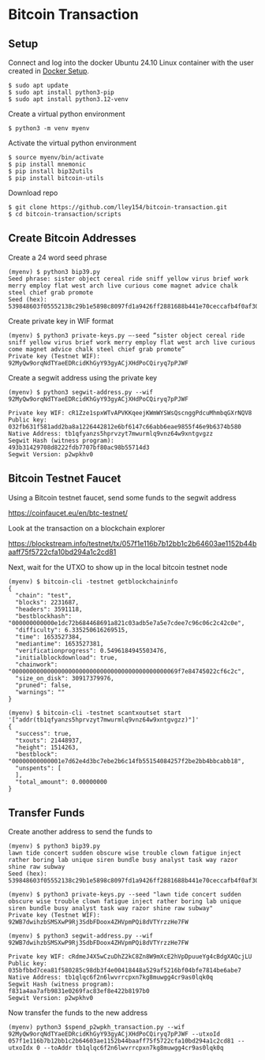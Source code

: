 # Bitcoin Transaction
## Setup
Connect and log into the docker Ubuntu 24.10 Linux container with the user created in [Docker Setup](https://github.com/lley154/docker-setup).

```
$ sudo apt update
$ sudo apt install python3-pip
$ sudo apt install python3.12-venv
```
Create a virtual python environment
```
$ python3 -m venv myenv
```
Activate the virtual python environment
```
$ source myenv/bin/activate
$ pip install mnemonic
$ pip install bip32utils
$ pip install bitcoin-utils

```
Download repo
```
$ git clone https://github.com/lley154/bitcoin-transaction.git 
$ cd bitcoin-transaction/scripts
```
## Create Bitcoin Addresses
Create a 24 word seed phrase
```
(myenv) $ python3 bip39.py 
Seed phrase: sister object cereal ride sniff yellow virus brief work merry employ flat west arch live curious come magnet advice chalk steel chief grab promote
Seed (hex): 539848603f05552138c29b1e5898c8097fd1a9426ff2881688b441e70ceccafb4f0af306612e7811ea42a15bd80dfde9f90bba40d4692fa5f974cbc00be01e93
```
Create private key in WIF format
```
(myenv) $ python3 private-keys.py –-seed “sister object cereal ride sniff yellow virus brief work merry employ flat west arch live curious come magnet advice chalk steel chief grab promote”
Private key (Testnet WIF): 92MyQw9orqNdTYaeEDRcidKhGyY93gyACjXHdPoCQiryq7pPJWF
```
Create a segwit address using the private key
```
(myenv) $ python3 segwit-address.py --wif 92MyQw9orqNdTYaeEDRcidKhGyY93gyACjXHdPoCQiryq7pPJWF

Private key WIF: cR1Zze1spxWTvAPVKKqeejKWmWYSWsQscnggPdcuMhmbqGXrNQV8
Public key: 032fb631f581add2ba8a1226442812e6bf6147c66abb6eae9855f46e9b6374b580
Native Address: tb1qfyanzs5hprvzyt7mwurmlq9vnz64w9xntgvgzz
Segwit Hash (witness program): 493b31429708d8222fdb7707bf80ac98b55714d3
Segwit Version: p2wpkhv0
```
## Bitcoin Testnet Faucet
Using a Bitcoin testnet faucet, send some funds to the segwit address

https://coinfaucet.eu/en/btc-testnet/

Look at the transaction on a blockchain explorer

https://blockstream.info/testnet/tx/057f1e116b7b12bb1c2b64603ae1152b44baaff75f5722cfa10bd294a1c2cd81

Next, wait for the UTXO to show up in the local bitcoin testnet node
```
(myenv) $ bitcoin-cli -testnet getblockchaininfo
{
  "chain": "test",
  "blocks": 2231687,
  "headers": 3591118,
  "bestblockhash": "000000000000e1dc72b684468691a821c03adb5e7a5e7cdee7c96c06c2c42c0e",
  "difficulty": 6.335250616269515,
  "time": 1653527384,
  "mediantime": 1653527381,
  "verificationprogress": 0.5496184945503476,
  "initialblockdownload": true,
  "chainwork": "00000000000000000000000000000000000000000000069f7e84745022cf6c2c",
  "size_on_disk": 30917379976,
  "pruned": false,
  "warnings": ""
}

(myenv) $ bitcoin-cli -testnet scantxoutset start '["addr(tb1qfyanzs5hprvzyt7mwurmlq9vnz64w9xntgvgzz)"]'
{
  "success": true,
  "txouts": 21448937,
  "height": 1514263,
  "bestblock": "00000000000001e7d62e4d3bc7ebe2b6c14fb55154084257f2be2bb4bbcabb18",
  "unspents": [
  ],
  "total_amount": 0.00000000
}
```
## Transfer Funds
Create another address to send the funds to
```
(myenv) $ python3 bip39.py 
lawn tide concert sudden obscure wise trouble clown fatigue inject rather boring lab unique siren bundle busy analyst task way razor shine raw subway
Seed (hex): 539848603f05552138c29b1e5898c8097fd1a9426ff2881688b441e70ceccafb4f0af306612e7811ea42a15bd80dfde9f90bba40d4692fa5f974cbc00be01e93

(myenv) $ python3 private-keys.py --seed "lawn tide concert sudden obscure wise trouble clown fatigue inject rather boring lab unique siren bundle busy analyst task way razor shine raw subway"
Private key (Testnet WIF): 92WB7dwihzbSMSXwP9Rj3SdbFDoox4ZHVpmPQi8dVTYrzzHe7FW

(myenv) $ python3 segwit-address.py --wif 92WB7dwihzbSMSXwP9Rj3SdbFDoox4ZHVpmPQi8dVTYrzzHe7FW

Private key WIF: cRdmeJ4X5wCzuDhZ2kC8Zn8W9mXcE2hVpDpuueYg4cBdgXAQcjLU
Public key: 035bfbbd7cea81f580285c98db3f4e00418448a529af5216bf04bfe7814be6abe7
Native Address: tb1qlqc6f2n6lwvrrcpxn7kg8muwgg4cr9as0lqk0q
Segwit Hash (witness program): f831a4aa7afb9831e0269fac83ef8e422b8197b0
Segwit Version: p2wpkhv0
```
Now transfer the funds to the new address
```
(myenv) python3 $spend_p2wpkh_transaction.py --wif 92MyQw9orqNdTYaeEDRcidKhGyY93gyACjXHdPoCQiryq7pPJWF --utxoId 057f1e116b7b12bb1c2b64603ae1152b44baaff75f5722cfa10bd294a1c2cd81 --utxoIdx 0 --toAddr tb1qlqc6f2n6lwvrrcpxn7kg8muwgg4cr9as0lqk0q

```




